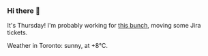 ### Hi there :wave:

It's Thursday! I'm probably working for [this bunch](https://github.com/kohofinancial), moving some Jira tickets.

Weather in Toronto: sunny, at +8°C.
